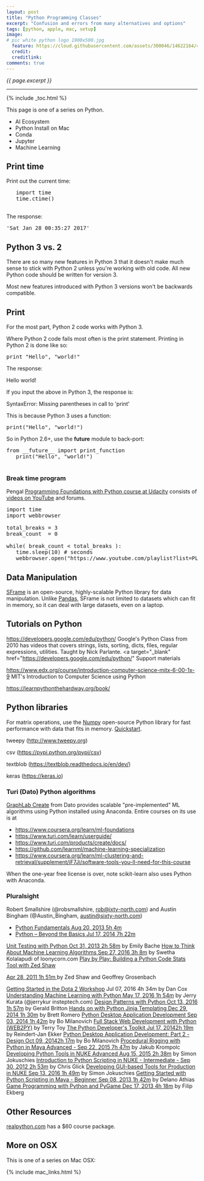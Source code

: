```yaml
---
layout: post
title: "Python Programming Classes"
excerpt: "Confusion and errors from many alternatives and options"
tags: [python, apple, mac, setup]
image:
# pic white python logo 1900x500.jpg
  feature: https://cloud.githubusercontent.com/assets/300046/14622164/4230c848-0585-11e6-957b-be11147346e6.jpg
  credit: 
  creditlink: 
comments: true
---
```

<i>{{ page.excerpt }}</i>
<hr />

{% include _toc.html %}

This page is one of a series on Python.

   * AI Ecosystem
   * Python Install on Mac
   * Conda
   * Jupyter
   * Machine Learning


## Print time #

Print out the current time:

   <pre>
   import time
   time.ctime()
   </pre>

   The response:

   <tt>
   'Sat Jan 28 00:35:27 2017'
   </tt>

## Python 3 vs. 2

There are so many new features in Python 3 that it doesn't make much sense to stick with Python 2 unless you're working with old code. All new Python code should be written for version 3.

Most new features introduced with Python 3 versions won't be backwards compatible. 


## Print

For the most part, Python 2 code works with Python 3. 

Where Python 2 code fails most often is the print statement.
Printing in Python 2 is done like so:

   <pre>print "Hello", "world!"</pre>

   The response:

   Hello world!

   If you input the above in Python 3, the response is:

   SyntaxError: Missing parentheses in call to 'print'
 
   This is because Python 3 uses a function:

   <pre>print("Hello", "world!")</pre>

So in Python 2.6+, use the __future__ module to back-port:

   <pre>from __future__ import print_function
   print("Hello", "world!")
   </pre>


### Break time program

Pengal 
<a target="_blank" href="https://classroom.udacity.com/courses/ud036/">
Programming Foundations with Python course at Udacity</a>
consists of <a target="_blank" href="https://www.youtube.com/watch?v=U4MUG4dOepc&list=PLAwxTw4SYaPnYajEbZvqtcVWQ6XGhvtOW">
videos on YouTube</a> and forums.

<pre>
import time
import webbrowser

total_breaks = 3
break_count  = 0  

while( break_count < total_breaks ):
   time.sleep(10) # seconds
   webbrowser.open("https://www.youtube.com/playlist?list=PLAwxTw4SYaPnYajEbZvqtcVWQ6XGhvtOW")
</pre>


## Data Manipulation #

<a target="_blank" href="https://github.com/dato-code/SFrame">
SFrame</a> is an open-source, highly-scalable Python library for data manipulation. 
Unlike <a target="_blank" href="http://pandas.pydata.org/">
Pandas</a>, SFrame is not limited to datasets which can fit in memory, 
so it can deal with large datasets, even on a laptop.



## Tutorials on Python

https://developers.google.com/edu/python/
Google's Python Class from 2010
has videos that
covers strings, lists, sorting, dicts, files, 
regular expressions, utilities.
Taught by Nick Parlante.
<a target="_blank" href="https://developers.google.com/edu/python/"
Support materials</a>

https://www.edx.org/course/introduction-computer-science-mitx-6-00-1x-9
MIT's Introduction to Computer Science using Python


https://learnpythonthehardway.org/book/


## Python libraries

For matrix operations, use the <a target="_blank" href="http://www.numpy.org/">
Numpy</a> open-source Python library for fast performance with data that fits in memory.
<a target="_blank" href="https://docs.scipy.org/doc/numpy-dev/user/quickstart.html">
Quickstart</a>.

tweepy (http://www.tweepy.org)

csv (https://pypi.python.org/pypi/csv)

textblob (https://textblob.readthedocs.io/en/dev/)

keras (https://keras.io)



### Turi (Dato) Python algorithms #

<a target="_blank" href="https://dato.com/products/create/">
GraphLab Create</a> from Dato 
provides scalable "pre-implemented" ML algorithms 
using Python installed using Anaconda.
Entire courses on its use is at

* https://www.coursera.org/learn/ml-foundations
* https://www.turi.com/learn/userguide/
* https://www.turi.com/products/create/docs/
* https://github.com/learnml/machine-learning-specialization
* https://www.coursera.org/learn/ml-clustering-and-retrieval/supplement/iF7Ji/software-tools-you-ll-need-for-this-course

When the one-year free license is over, note
scikit-learn also uses Python with Anaconda.



### Pluralsight #

Robert Smallshire (@robsmallshire, rob@ixty-north.com)
and 
Austin Bingham (@Austin_Bingham, austin@sixty-north.com)

* <a target="_blank" href="https://app.pluralsight.com/library/courses/python-fundamentals/">
   Python Fundamentals Aug 20, 2013 5h 4m</a>

* <a target="_blank" href="https://app.pluralsight.com/library/courses/python-beyond-basics/">
   Python – Beyond the Basics
   Jul 17, 2014 7h 22m</a>

<a target="_blank" href="https://app.pluralsight.com/library/courses/unit-testing-python">
Unit Testing with Python
Oct 31, 2013 2h 58m</a>
by Emily Bache

<a target="_blank" href="https://app.pluralsight.com/library/courses/machine-learning-algorithms">
How to Think About Machine Learning Algorithms
Sep 27, 2016 3h 8m</a>
by Swetha Kolalapudi
of loonycorn.com


<a target="_blank" href="https://app.pluralsight.com/library/courses/play-by-play-zed-shaw/">
Play by Play: Building a Python Code Stats Tool with Zed Shaw


Apr 28, 2011
 1h 51m
</a>
by Zed Shaw 
and 
Geoffrey Grosenbach

<a target="_blank" href="https://app.pluralsight.com/library/courses/dota-2-workshop-getting-started-2486">
Getting Started in the Dota 2 Workshop</a>
Jul 07, 2016 4h 34m
by Dan Cox 

<a target="_blank" href="https://app.pluralsight.com/library/courses/python-understanding-machine-learning">
Understanding Machine Learning with Python
May 17, 2016 1h 54m</a>
by Jerry Kurata 
(@jerrykur insteptech.com)

<a target="_blank" href="https://app.pluralsight.com/library/courses/python-design-patterns">
Design Patterns with Python
Oct 13, 2016 1h 57m</a>
by Gerald Britton

<a target="_blank" href="https://app.pluralsight.com/library/courses/python-jinja-templating">
Hands on with Python Jinja Templating
Dec 29, 2014 1h 30m</a>
by Brett Romero

<a target="_blank" href="https://app.pluralsight.com/library/courses/python-desktop-application-development">
Python Desktop Application Development
Sep 03, 2014 1h 42m</a>
by Bo Milanovich 

<a target="_blank" href="https://app.pluralsight.com/library/courses/full-stack-web-development-python-web2py">
Full Stack Web Development with Python (WEB2PY)</a>
by Terry Toy

<a target="_blank" href="https://app.pluralsight.com/library/courses/python-developers-toolkit">
The Python Developer's Toolkit
Jul 17, 20142h 19m</a>
by Reindert-Jan Ekker

<a target="_blank" href="https://app.pluralsight.com/library/courses/python-desktop-application-development-design-part2/">
Python Desktop Application Development: Part 2 - Design
Oct 09, 20142h 17m</a>
by Bo Milanovich

<a target="_blank" href="https://app.pluralsight.com/library/courses/procedural-rigging-python-maya-2283">
Procedural Rigging with Python in Maya
Advanced - Sep 22, 2015 7h 47m</a>
by Jakub Krompolc

<a target="_blank" href="https://app.pluralsight.com/library/courses/developing-python-tools-nuke-2219">
Developing Python Tools in NUKE
Advanced Aug 15, 2015 2h 38m</a>
by Simon Jokuschies

<a target="_blank" href="https://app.pluralsight.com/library/courses/introduction-python-scripting-nuke-820">
Introduction to Python Scripting in NUKE
- Intermediate - Sep 30, 2012 2h 53m</a>
by Chris Glick

<a target="_blank" href="https://app.pluralsight.com/library/courses/nuke-developing-gui-based-tools-production-2549">
Developing GUI-based Tools for Production in NUKE
Sep 13, 2016 1h 49m</a>
by Simon Jokuschies

<a target="_blank" href="https://app.pluralsight.com/library/courses/getting-started-python-scripting-maya-1283">
Getting Started with Python Scripting in Maya
- Beginner Sep 08, 2013 1h 42m</a>
by Delano Athias

<a target="_blank" href="https://app.pluralsight.com/library/courses/game-programming-python-pygame">
Game Programming with Python and PyGame
Dec 17, 2013 4h 18m</a>
by Filip Ekberg


## Other Resources #

<a target="_blank" href="https://realpython.com/#course-packages">
realpython.com</a> has a $60 course package.


## More on OSX

This is one of a series on Mac OSX:

{% include mac_links.html %}

